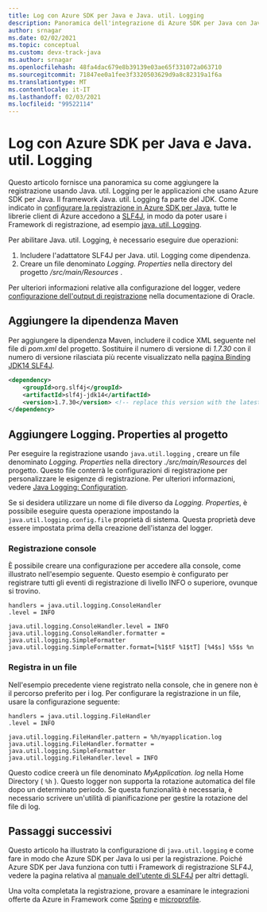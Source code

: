 ```yaml
---
title: Log con Azure SDK per Java e Java. util. Logging
description: Panoramica dell'integrazione di Azure SDK per Java con Java. util. Logging
author: srnagar
ms.date: 02/02/2021
ms.topic: conceptual
ms.custom: devx-track-java
ms.author: srnagar
ms.openlocfilehash: 48fa4dac679e8b39139e03ae65f331072a063710
ms.sourcegitcommit: 71847ee0a1fee3f3320503629d9a8c82319a1f6a
ms.translationtype: MT
ms.contentlocale: it-IT
ms.lasthandoff: 02/03/2021
ms.locfileid: "99522114"
---
```

# <a name="log-with-the-azure-sdk-for-java-and-javautillogging"></a>Log con Azure SDK per Java e Java. util. Logging

Questo articolo fornisce una panoramica su come aggiungere la registrazione usando Java. util. Logging per le applicazioni che usano Azure SDK per Java. Il framework Java. util. Logging fa parte del JDK. Come indicato in [configurare la registrazione in Azure SDK per Java](logging-overview.md), tutte le librerie client di Azure accedono a [SLF4J](http://www.slf4j.org/), in modo da poter usare i Framework di registrazione, ad esempio [java. util. Logging](https://docs.oracle.com/javase/8/docs/api/java/util/logging/Logger.html).

Per abilitare Java. util. Logging, è necessario eseguire due operazioni:

1. Includere l'adattatore SLF4J per Java. util. Logging come dipendenza.
2. Creare un file denominato *Logging. Properties* nella directory del progetto */src/main/Resources* .

Per ulteriori informazioni relative alla configurazione del logger, vedere [configurazione dell'output di registrazione](https://docs.oracle.com/cd/E23549_01/doc.1111/e14568/handler.htm) nella documentazione di Oracle.

## <a name="add-the-maven-dependency"></a>Aggiungere la dipendenza Maven

Per aggiungere la dipendenza Maven, includere il codice XML seguente nel file di *pom.xml* del progetto. Sostituire il numero di versione di *1.7.30* con il numero di versione rilasciata più recente visualizzato nella [pagina Binding JDK14 SLF4J](https://mvnrepository.com/artifact/org.slf4j/slf4j-jdk14).

```xml
<dependency>
    <groupId>org.slf4j</groupId>
    <artifactId>slf4j-jdk14</artifactId>
    <version>1.7.30</version> <!-- replace this version with the latest available version on Maven central -->
</dependency>
```

## <a name="add-loggingproperties-to-your-project"></a>Aggiungere Logging. Properties al progetto

Per eseguire la registrazione usando `java.util.logging` , creare un file denominato *Logging. Properties* nella directory *./src/main/Resources* del progetto. Questo file conterrà le configurazioni di registrazione per personalizzare le esigenze di registrazione. Per ulteriori informazioni, vedere [Java Logging: Configuration](http://tutorials.jenkov.com/java-logging/configuration.html).

Se si desidera utilizzare un nome di file diverso da *Logging. Properties*, è possibile eseguire questa operazione impostando la `java.util.logging.config.file` proprietà di sistema. Questa proprietà deve essere impostata prima della creazione dell'istanza del logger.

### <a name="console-logging"></a>Registrazione console

È possibile creare una configurazione per accedere alla console, come illustrato nell'esempio seguente. Questo esempio è configurato per registrare tutti gli eventi di registrazione di livello INFO o superiore, ovunque si trovino.

```properties
handlers = java.util.logging.ConsoleHandler
.level = INFO

java.util.logging.ConsoleHandler.level = INFO
java.util.logging.ConsoleHandler.formatter = java.util.logging.SimpleFormatter
java.util.logging.SimpleFormatter.format=[%1$tF %1$tT] [%4$s] %5$s %n
```

### <a name="log-to-a-file"></a>Registra in un file

Nell'esempio precedente viene registrato nella console, che in genere non è il percorso preferito per i log. Per configurare la registrazione in un file, usare la configurazione seguente:

```properties
handlers = java.util.logging.FileHandler
.level = INFO

java.util.logging.FileHandler.pattern = %h/myapplication.log
java.util.logging.FileHandler.formatter = java.util.logging.SimpleFormatter
java.util.logging.FileHandler.level = INFO
```

Questo codice creerà un file denominato *MyApplication. log* nella Home Directory ( `%h` ). Questo logger non supporta la rotazione automatica del file dopo un determinato periodo. Se questa funzionalità è necessaria, è necessario scrivere un'utilità di pianificazione per gestire la rotazione del file di log.

## <a name="next-steps"></a>Passaggi successivi

Questo articolo ha illustrato la configurazione di `java.util.logging` e come fare in modo che Azure SDK per Java lo usi per la registrazione. Poiché Azure SDK per Java funziona con tutti i Framework di registrazione SLF4J, vedere la pagina relativa al [manuale dell'utente di SLF4J](http://www.slf4j.org/manual.html) per altri dettagli.

Una volta completata la registrazione, provare a esaminare le integrazioni offerte da Azure in Framework come [Spring](/azure/developer/java/spring-framework/spring-boot-starters-for-azure) e [microprofile](/azure/developer/java/eclipse-microprofile/).
